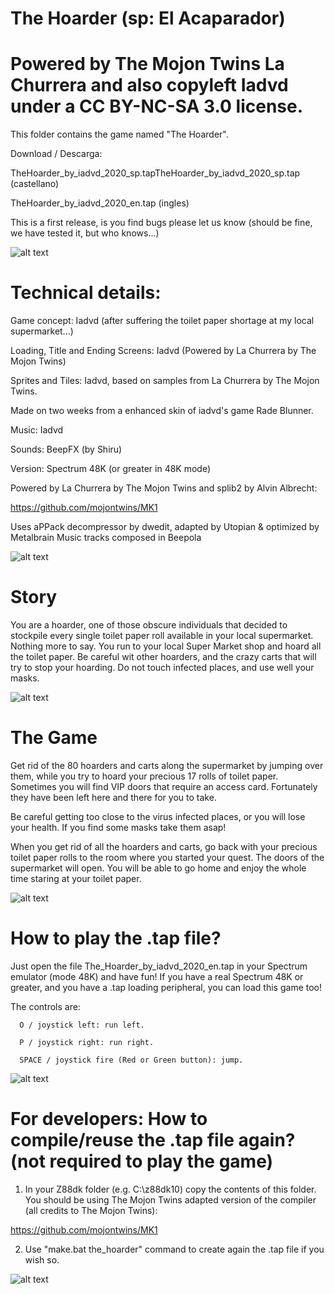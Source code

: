 # The Hoarder (sp: El Acaparador)

# Powered by The Mojon Twins La Churrera and also copyleft Iadvd under a CC BY-NC-SA 3.0 license.

This folder contains the game named "The Hoarder".

Download / Descarga:

TheHoarder_by_iadvd_2020_sp.tapTheHoarder_by_iadvd_2020_sp.tap (castellano)

TheHoarder_by_iadvd_2020_en.tap (ingles)

This is a first release, is you find bugs please let us know (should be fine, we have tested it, but who knows...)

![alt text](https://github.com/Iadvd/RetrocomputingZXSpectrum/blob/master/GameExamples/TheHoarder/TH1.png)

# Technical details:

Game concept: Iadvd (after suffering the toilet paper shortage at my local supermarket...)

Loading, Title and Ending Screens: Iadvd (Powered by La Churrera by The Mojon Twins)

Sprites and Tiles: Iadvd, based on samples from La Churrera by The Mojon Twins.

Made on two weeks from a enhanced skin of iadvd's game Rade Blunner.

Music: Iadvd

Sounds: BeepFX (by Shiru)

Version: Spectrum 48K (or greater in 48K mode)

Powered by La Churrera by The Mojon Twins and splib2 by Alvin Albrecht:

https://github.com/mojontwins/MK1

Uses aPPack decompressor by dwedit, adapted by Utopian & optimized by Metalbrain
Music tracks composed in Beepola

![alt text](https://github.com/Iadvd/RetrocomputingZXSpectrum/blob/master/GameExamples/TheHoarder/TH2.png)

# Story

You are a hoarder, one of those obscure individuals that decided to stockpile every single toilet paper roll available in your local supermarket. Nothing more to say. You run to your local Super Market shop and hoard all the toilet paper. Be careful wit other hoarders, and the crazy carts that will try to stop your hoarding. Do not touch infected places, and use well your masks.

![alt text](https://github.com/Iadvd/RetrocomputingZXSpectrum/blob/master/GameExamples/TheHoarder/TH3.png)

# The Game

Get rid of the 80 hoarders and carts along the supermarket by jumping over them, while you try to hoard your precious 17 rolls of toilet paper. Sometimes you will find VIP doors that require an access card. Fortunately they have been left here and there for you to take. 

Be careful getting too close to the virus infected places, or you will lose your health. If you find some masks take them asap!

When you get rid of all the hoarders and carts, go back with your precious toilet paper rolls to the room where you started your quest. The doors of the supermarket will open. You will be able to go home and enjoy the whole time staring at your toilet paper.

![alt text](https://github.com/Iadvd/RetrocomputingZXSpectrum/blob/master/GameExamples/TheHoarder/TH4.png)

# How to play the .tap file?

Just open the file The_Hoarder_by_iadvd_2020_en.tap in your Spectrum emulator (mode 48K) and have fun! If you have a real Spectrum 48K or greater, and you have a .tap loading peripheral, you can load this game too! 

The controls are:

      O / joystick left: run left.

      P / joystick right: run right.

      SPACE / joystick fire (Red or Green button): jump.

![alt text](https://github.com/Iadvd/RetrocomputingZXSpectrum/blob/master/GameExamples/TheHoarder/TH5.png)

# For developers: How to compile/reuse the .tap file again? (not required to play the game)

1. In your Z88dk folder (e.g. C:\z88dk10) copy the contents of this folder. You should be using The Mojon Twins adapted version of the compiler (all credits to The Mojon Twins):

https://github.com/mojontwins/MK1

2. Use "make.bat the_hoarder" command to create again the .tap file if you wish so.

![alt text](https://github.com/Iadvd/RetrocomputingZXSpectrum/blob/master/GameExamples/TheHoarder/TH6.png)
